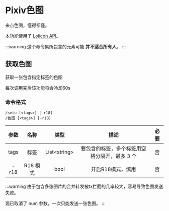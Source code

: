# Pixiv色图

来点色图，懂得都懂。

本功能使用了 [Lolicon API](https://api.lolicon.app)。

:::warning
这个命令集所包含的元素可能 **并不适合所有人**。
:::

## 获取色图

获取一张包含指定标签的色图

每次调用完后该功能将会冷却60s

### 命令格式

```:no-line-numbers
/setu [<tags>] [-r18]
/色图 [<tags>] [-r18]
```

| 参数 |  名称  |  类型  |  描述  |  必要  |
|:----:|:----:|:----:|:----:|:----:|
| tags |  标签  |  List\<string\>  |  要包含的标签，多个标签用空格分隔开，最多 3 个  |  否  |
| -r18 |  R18 模式  |  bool  |  开启R18模式，慎用  |  否  |

:::warning
由于包含多张图片的合并转发被tx拦截的几率较大，容易导致色图发送失败。

现已取消了 num 参数，一次只能发送一张色图。
:::